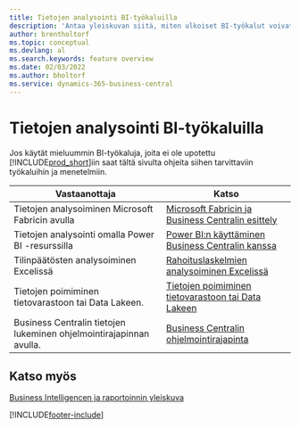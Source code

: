 ```yaml
---
title: Tietojen analysointi BI-työkaluilla
description: 'Antaa yleiskuvan siitä, miten ulkoiset BI-työkalut voivat käyttää Business Centralin tietoja.'
author: brentholtorf
ms.topic: conceptual
ms.devlang: al
ms.search.keywords: feature overview
ms.date: 02/03/2022
ms.author: bholtorf
ms.service: dynamics-365-business-central
---
```

# <a name="analyze-data-in-business-intelligence-tools"></a>Tietojen analysointi BI-työkaluilla

Jos käytät mieluummin BI-työkaluja, joita ei ole upotettu [!INCLUDE[prod_short](includes/prod_short.md)]iin saat tältä sivulta ohjeita siihen tarvittaviin työkaluihin ja menetelmiin.

| Vastaanottaja | Katso |
| --- | --- |
|Tietojen analysoiminen Microsoft Fabricin avulla| [Microsoft Fabricin ja Business Centralin esittely](admin-fabric.md) |
|Tietojen analysointi omalla Power BI -resurssilla| [Power BI:n käyttäminen Business Centralin kanssa](admin-powerbi.md) |
|Tilinpäätösten analysoiminen Excelissä| [Rahoituslaskelmien analysoiminen Excelissä](finance-analyze-excel.md) |
|Tietojen poimiminen tietovarastoon tai Data Lakeen. |[Tietojen poimiminen tietovarastoon tai Data Lakeen](/dynamics365/business-central/dev-itpro/performance/performance-developer#efficient-extracts-to-data-lakes-or-data-warehouses)|
|Business Centralin tietojen lukeminen ohjelmointirajapinnan avulla.| [Business Centralin ohjelmointirajapinta](/dynamics365/business-central/dev-itpro/api-reference/v2.0/)|

## <a name="see-also"></a>Katso myös

[Business Intelligencen ja raportoinnin yleiskuva](reports-use-reports.md)


[!INCLUDE[footer-include](includes/footer-banner.md)]
